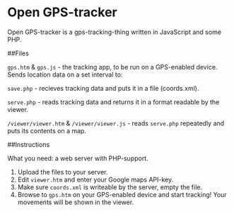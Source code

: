 Open GPS-tracker
========

Open GPS-tracker is a gps-tracking-thing written in JavaScript and some PHP.

##Files

`gps.htm` & `gps.js` - the tracking app, to be run on a GPS-enabled device. Sends location data on a set interval to:

`save.php` - recieves tracking data and puts it in a file (coords.xml).

`serve.php` - reads tracking data and returns it in a format readable by the viewer.

`/viewer/viewer.htm` & `/viewer/viewer.js` - reads `serve.php` repeatedly and puts its contents on a map.

##Instructions

What you need: a web server with PHP-support.

1.	Upload the files to your server.
2.	Edit `viewer.htm` and enter your Google maps API-key.
3.	Make sure `coords.xml` is writeable by the server, empty the file.
4.	Browse to `gps.htm` on your GPS-enabled device and start tracking! Your movements will be shown in the viewer.